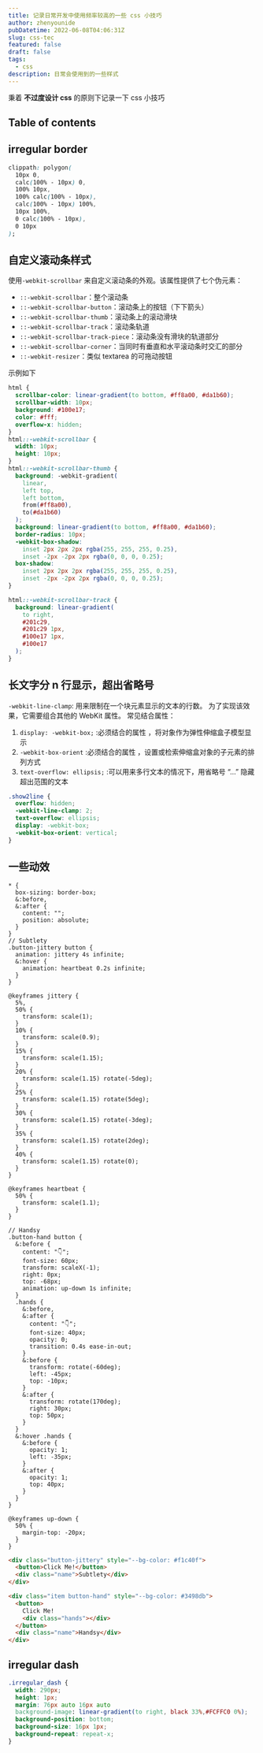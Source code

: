 ```yaml
---
title: 记录日常开发中使用频率较高的一些 css 小技巧
author: zhenyounide
pubDatetime: 2022-06-08T04:06:31Z
slug: css-tec
featured: false
draft: false
tags:
  - css
description: 日常会使用到的一些样式
---
```


秉着 **不过度设计 css** 的原则下记录一下 css 小技巧

## Table of contents

## irregular border

```css
clippath: polygon(
  10px 0,
  calc(100% - 10px) 0,
  100% 10px,
  100% calc(100% - 10px),
  calc(100% - 10px) 100%,
  10px 100%,
  0 calc(100% - 10px),
  0 10px
);
```

## 自定义滚动条样式

使用`-webkit-scrollbar` 来自定义滚动条的外观。该属性提供了七个伪元素：

- `::-webkit-scrollbar`：整个滚动条
- `::-webkit-scrollbar-button`：滚动条上的按钮（下下箭头）
- `::-webkit-scrollbar-thumb`：滚动条上的滚动滑块
- `::-webkit-scrollbar-track`：滚动条轨道
- `::-webkit-scrollbar-track-piece`：滚动条没有滑块的轨道部分
- `::-webkit-scrollbar-corner`：当同时有垂直和水平滚动条时交汇的部分
- `::-webkit-resizer`：类似 textarea 的可拖动按钮

示例如下

```css
html {
  scrollbar-color: linear-gradient(to bottom, #ff8a00, #da1b60);
  scrollbar-width: 10px;
  background: #100e17;
  color: #fff;
  overflow-x: hidden;
}
html::-webkit-scrollbar {
  width: 10px;
  height: 10px;
}
html::-webkit-scrollbar-thumb {
  background: -webkit-gradient(
    linear,
    left top,
    left bottom,
    from(#ff8a00),
    to(#da1b60)
  );
  background: linear-gradient(to bottom, #ff8a00, #da1b60);
  border-radius: 10px;
  -webkit-box-shadow:
    inset 2px 2px 2px rgba(255, 255, 255, 0.25),
    inset -2px -2px 2px rgba(0, 0, 0, 0.25);
  box-shadow:
    inset 2px 2px 2px rgba(255, 255, 255, 0.25),
    inset -2px -2px 2px rgba(0, 0, 0, 0.25);
}

html::-webkit-scrollbar-track {
  background: linear-gradient(
    to right,
    #201c29,
    #201c29 1px,
    #100e17 1px,
    #100e17
  );
}
```

## 长文字分 n 行显示，超出省略号

`-webkit-line-clamp`: 用来限制在一个块元素显示的文本的行数。 为了实现该效果，它需要组合其他的 WebKit 属性。
常见结合属性：

1. `display: -webkit-box;` :必须结合的属性 ，将对象作为弹性伸缩盒子模型显示
2. `-webkit-box-orient` :必须结合的属性 ，设置或检索伸缩盒对象的子元素的排列方式
3. `text-overflow: ellipsis;` :可以用来多行文本的情况下，用省略号 “…” 隐藏超出范围的文本

```css
.show2line {
  overflow: hidden;
  -webkit-line-clamp: 2;
  text-overflow: ellipsis;
  display: -webkit-box;
  -webkit-box-orient: vertical;
}
```

## 一些动效

```less
* {
  box-sizing: border-box;
  &:before,
  &:after {
    content: "";
    position: absolute;
  }
}
// Subtlety
.button-jittery button {
  animation: jittery 4s infinite;
  &:hover {
    animation: heartbeat 0.2s infinite;
  }
}

@keyframes jittery {
  5%,
  50% {
    transform: scale(1);
  }
  10% {
    transform: scale(0.9);
  }
  15% {
    transform: scale(1.15);
  }
  20% {
    transform: scale(1.15) rotate(-5deg);
  }
  25% {
    transform: scale(1.15) rotate(5deg);
  }
  30% {
    transform: scale(1.15) rotate(-3deg);
  }
  35% {
    transform: scale(1.15) rotate(2deg);
  }
  40% {
    transform: scale(1.15) rotate(0);
  }
}

@keyframes heartbeat {
  50% {
    transform: scale(1.1);
  }
}

// Handsy
.button-hand button {
  &:before {
    content: "👇";
    font-size: 60px;
    transform: scaleX(-1);
    right: 0px;
    top: -68px;
    animation: up-down 1s infinite;
  }
  .hands {
    &:before,
    &:after {
      content: "👇";
      font-size: 40px;
      opacity: 0;
      transition: 0.4s ease-in-out;
    }
    &:before {
      transform: rotate(-60deg);
      left: -45px;
      top: -10px;
    }
    &:after {
      transform: rotate(170deg);
      right: 30px;
      top: 50px;
    }
  }
  &:hover .hands {
    &:before {
      opacity: 1;
      left: -35px;
    }
    &:after {
      opacity: 1;
      top: 40px;
    }
  }
}

@keyframes up-down {
  50% {
    margin-top: -20px;
  }
}
```

```html
<div class="button-jittery" style="--bg-color: #f1c40f">
  <button>Click Me!</button>
  <div class="name">Subtlety</div>
</div>

<div class="item button-hand" style="--bg-color: #3498db">
  <button>
    Click Me!
    <div class="hands"></div>
  </button>
  <div class="name">Handsy</div>
</div>
```

## irregular dash

```css
.irregular_dash {
  width: 290px;
  height: 1px;
  margin: 76px auto 16px auto
  background-image: linear-gradient(to right, black 33%,#FCFFC0 0%);
  background-position: bottom;
  background-size: 16px 1px;
  background-repeat: repeat-x;
}
```
